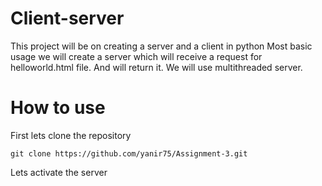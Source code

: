 # Client-server

This project will be on creating a server and a client in python
Most basic usage we will create a server which will receive a request for helloworld.html file.
And will return it.
We will use multithreaded server.

# How to use

First lets clone the repository
```
git clone https://github.com/yanir75/Assignment-3.git
```
Lets activate the server
